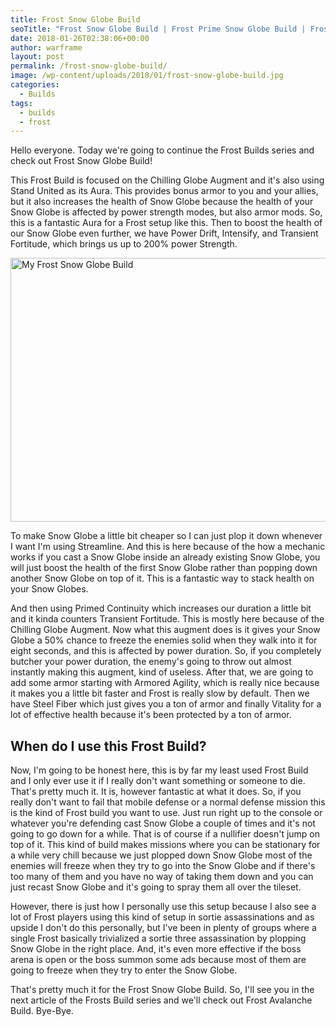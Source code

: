 ```yaml
---
title: Frost Snow Globe Build
seoTitle: "Frost Snow Globe Build | Frost Prime Snow Globe Build | Frost builds"
date: 2018-01-26T02:38:06+00:00
author: warframe
layout: post
permalink: /frost-snow-globe-build/
image: /wp-content/uploads/2018/01/frost-snow-globe-build.jpg
categories:
  - Builds
tags:
  - builds
  - frost
---
```

Hello everyone. Today we're going to continue the Frost Builds series and check out Frost Snow Globe Build!<!--more-->

This Frost Build is focused on the Chilling Globe Augment and it's also using Stand United as its Aura. This provides bonus armor to you and your allies, but it also increases the health of Snow Globe because the health of your Snow Globe is affected by power strength modes, but also armor mods. So, this is a fantastic Aura for a Frost setup like this. Then to boost the health of our Snow Globe even further, we have Power Drift, Intensify, and Transient Fortitude, which brings us up to 200% power Strength.

<img src="https://warframeblog.com/wp-content/uploads/2018/01/Screenshot-2018-01-26-02.33.35-1024x576.png" title="Frost Snow Globe Build" alt="My Frost Snow Globe Build" width="750" height="422" class="alignnone size-large wp-image-602" srcset="https://warframeblog.com/wp-content/uploads/2018/01/Screenshot-2018-01-26-02.33.35-1024x576.png 1024w, https://warframeblog.com/wp-content/uploads/2018/01/Screenshot-2018-01-26-02.33.35-300x169.png 300w, https://warframeblog.com/wp-content/uploads/2018/01/Screenshot-2018-01-26-02.33.35-768x432.png 768w" sizes="(max-width: 750px) 100vw, 750px" />

To make Snow Globe a little bit cheaper so I can just plop it down whenever I want I'm using Streamline. And this is here because of the how a mechanic works if you cast a Snow Globe inside an already existing Snow Globe, you will just boost the health of the first Snow Globe rather than popping down another Snow Globe on top of it. This is a fantastic way to stack health on your Snow Globes.

And then using Primed Continuity which increases our duration a little bit and it kinda counters Transient Fortitude. This is mostly here because of the Chilling Globe Augment. Now what this augment does is it gives your Snow Globe a 50% chance to freeze the enemies solid when they walk into it for eight seconds, and this is affected by power duration. So, if you completely butcher your power duration, the enemy's going to throw out almost instantly making this augment, kind of useless. After that, we are going to add some armor starting with Armored Agility, which is really nice because it makes you a little bit faster and Frost is really slow by default. Then we have Steel Fiber which just gives you a ton of armor and finally Vitality for a lot of effective health because it's been protected by a ton of armor.

## When do I use this Frost Build?

Now, I'm going to be honest here, this is by far my least used Frost Build and I only ever use it if I really don't want something or someone to die. That's pretty much it. It is, however fantastic at what it does. So, if you really don't want to fail that mobile defense or a normal defense mission this is the kind of Frost build you want to use. Just run right up to the console or whatever you're defending cast Snow Globe a couple of times and it's not going to go down for a while. That is of course if a nullifier doesn't jump on top of it. This kind of build makes missions where you can be stationary for a while very chill because we just plopped down Snow Globe most of the enemies will freeze when they try to go into the Snow Globe and if there's too many of them and you have no way of taking them down and you can just recast Snow Globe and it's going to spray them all over the tileset.

However, there is just how I personally use this setup because I also see a lot of Frost players using this kind of setup in sortie assassinations and as upside I don't do this personally, but I've been in plenty of groups where a single Frost basically trivialized a sortie three assassination by plopping Snow Globe in the right place. And, it's even more effective if the boss arena is open or the boss summon some ads because most of them are going to freeze when they try to enter the Snow Globe.

That's pretty much it for the Frost Snow Globe Build. So, I'll see you in the next article of the Frosts Build series and we'll check out Frost Avalanche Build. Bye-Bye.